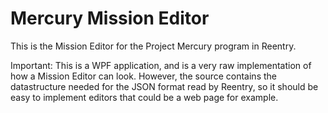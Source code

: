 # Mercury Mission Editor
This is the Mission Editor for the Project Mercury program in Reentry.

Important: This is a WPF application, and is a very raw implementation of how a Mission Editor can look. However, the source contains the datastructure needed for the JSON format read by Reentry, so it should be easy to implement editors that could be a web page for example.
